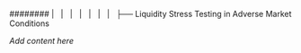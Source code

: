 ######## |   |   |   |   |   |   |   ├── Liquidity Stress Testing in Adverse Market Conditions

*Add content here*